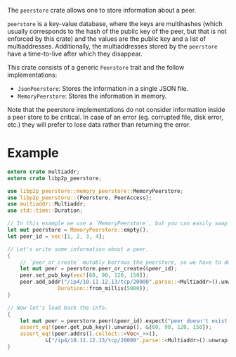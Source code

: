 The `peerstore` crate allows one to store information about a peer.

`peerstore` is a key-value database, where the keys are multihashes (which usually corresponds
to the hash of the public key of the peer, but that is not enforced by this crate) and the
values are the public key and a list of multiaddresses. Additionally, the multiaddresses stored
by the `peerstore` have a time-to-live after which they disappear.

This crate consists of a generic `Peerstore` trait and the follow implementations:

- `JsonPeerstore`: Stores the information in a single JSON file.
- `MemoryPeerstore`: Stores the information in memory.

Note that the peerstore implementations do not consider information inside a peer store to be
critical. In case of an error (eg. corrupted file, disk error, etc.) they will prefer to lose
data rather than returning the error.

# Example

```rust
extern crate multiaddr;
extern crate libp2p_peerstore;

use libp2p_peerstore::memory_peerstore::MemoryPeerstore;
use libp2p_peerstore::{Peerstore, PeerAccess};
use multiaddr::Multiaddr;
use std::time::Duration;

// In this example we use a `MemoryPeerstore`, but you can easily swap it for another backend.
let mut peerstore = MemoryPeerstore::empty();
let peer_id = vec![1, 2, 3, 4];

// Let's write some information about a peer.
{
    // `peer_or_create` mutably borrows the peerstore, so we have to do it in a local scope.
    let mut peer = peerstore.peer_or_create(&peer_id);
    peer.set_pub_key(vec![60, 90, 120, 150]);
    peer.add_addr("/ip4/10.11.12.13/tcp/20000".parse::<Multiaddr>().unwrap(),
                Duration::from_millis(5000));
}

// Now let's load back the info.
{
    let mut peer = peerstore.peer(&peer_id).expect("peer doesn't exist in the peerstore");
    assert_eq!(peer.get_pub_key().unwrap(), &[60, 90, 120, 150]);
    assert_eq!(peer.addrs().collect::<Vec<_>>(),
            &["/ip4/10.11.12.13/tcp/20000".parse::<Multiaddr>().unwrap()]);
}
```
